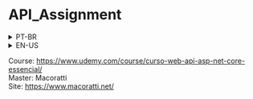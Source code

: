 # API_Assignment

<details>
<summary>PT-BR</summary>
O curso apresenta os conceitos essenciais para a criação de Web APIs na plataforma .NET de forma objetiva e prática abordando os principais recursos da ASP .NET Core e usando o Visual Studio 2019 como ferramenta de trabalho com exemplos de como criar e consumir as APIs em aplicações Windows Forms e Angular apresentando também os recursos OData e GraphQL.

Durante o curso vamos criar um projeto que irá evoluindo e onde iremos apresentar os recursos da ASP .NET Core WEB API como : Roteamento, padrões de rotas, tipos de retorno, Model Binding, Data Annotations, Validação, Configuração, Filtros, Tratamento de erros, Logging.

Veremos também conceitos mais avançados aplicados a um projeto exemplo onde iremos aprender a usar : paginação, programação assíncrona, aplicar a segurança, usar a documentação com Swagger e realizar testes em uma API ASP .NET Core Web API.

Na atualização para o  .NET 6 foram incluídas duas novas seções apresentando os novos recursos do  .NET 6 como o Hot Reload e as Minimal APIs e os novos templates de projetos onde é mostrado como criar e configurar a classe Startup com os novos templates de projetos. Além disso temos um exemplo completo de criação de uma minimal API usando os novos recursos da ASP .NET Core 6 no .NET 6.

## What you’ll learn
* O curso aborda os principais recursos para criação de APIs REST na plataforma .NET usando a ASP .NET Core
* São abordados os seguintes conceitos : REST, JSON, HTTP e a criação de Web APIs no Visual Studio
* Ao longo do curso iremos criar Web APIs usando o EF Core na abordagem Code-First aplicando o Migrations
* Também iremos abordar os conceitos sobre roteamento, filtros, métodos assíncronos, logging e tratamento de erros e como realizar a paginação de dados
* Veremos também a implementação dos padrões Repository e Unit Of Work e a utilização do AutoMapper
* No quesito segurança trataremos da autenticação e autorização com JWT com login e registro
* Iremos usar e habilitar o CORS e realizar o versionamento das APIs e mostrar como usar a Open API
* Criamos aplicações mostrando como consumir uma Web API com Angular, Windows Forms, OData e GraphQL
</details>

<details>
<summary>EN-US</summary>
The course presents the essential concepts for creating Web APIs on the .NET platform in an objective and practical way, covering the main features of ASP .NET Core and using Visual Studio 2019 as a working tool with examples of how to create and consume APIs in Windows Forms and Angular applications also featuring OData and GraphQL resources.

During the course we will create a project that will evolve and where we will present the features of the ASP .NET Core WEB API such as: Routing, route patterns, return types, Model Binding, Data Annotations, Validation, Configuration, Filters, Error handling , Logging.

We will also see more advanced concepts applied to an example project where we will learn to use: pagination, asynchronous programming, apply security, use documentation with Swagger and perform tests on an ASP .NET Core Web API.

In the update to .NET 6, two new sections were included presenting the new features of .NET 6 such as Hot Reload and Minimal APIs and the new project templates where it is shown how to create and configure the Startup class with the new project templates . In addition, we have a complete example of creating a minimal API using the new features of ASP .NET Core 6 in .NET 6.

## What you'll learn
* The course covers the main resources for building REST APIs on the .NET platform using ASP .NET Core
* The following concepts are covered: REST, JSON, HTTP and the creation of Web APIs in Visual Studio
* Throughout the course we will create Web APIs using EF Core in the Code-First approach applying Migrations
* We will also cover the concepts of routing, filters, asynchronous methods, logging and error handling and how to perform data pagination
* We will also see the implementation of the Repository and Unit Of Work patterns and the use of AutoMapper
* In terms of security, we will deal with authentication and authorization with JWT with login and registration
* We will use and enable CORS and perform API versioning and show you how to use the Open API
* We create applications showing how to consume a Web API with Angular, Windows Forms, OData and GraphQL
</details>

Course: https://www.udemy.com/course/curso-web-api-asp-net-core-essencial/
<br>
Master: Macoratti
<br>
Site: https://www.macoratti.net/
